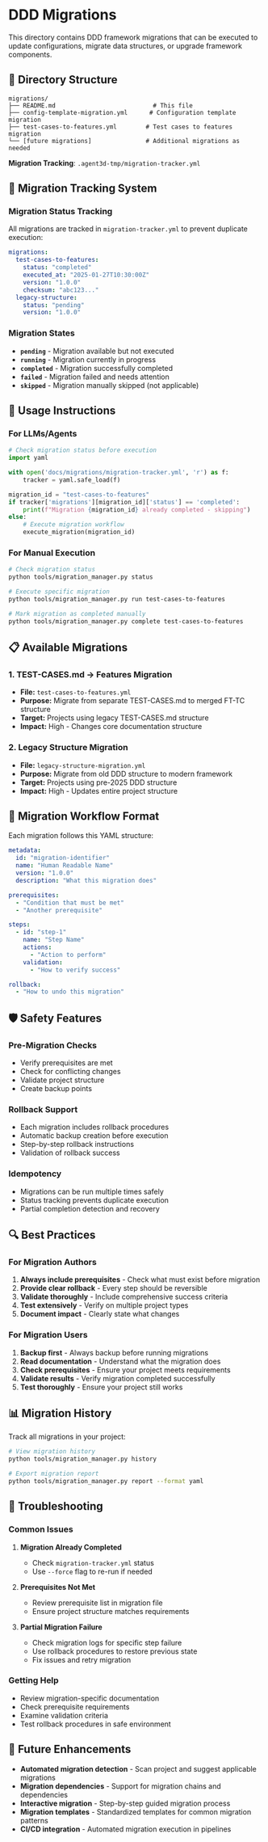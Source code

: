 # DDD Migrations

This directory contains DDD framework migrations that can be executed to update configurations, migrate data structures, or upgrade framework components.

## 📁 Directory Structure

```
migrations/
├── README.md                           # This file
├── config-template-migration.yml      # Configuration template migration
├── test-cases-to-features.yml        # Test cases to features migration
└── [future migrations]               # Additional migrations as needed
```

**Migration Tracking**: `.agent3d-tmp/migration-tracker.yml`

## 🎯 Migration Tracking System

### **Migration Status Tracking**

All migrations are tracked in `migration-tracker.yml` to prevent duplicate execution:

```yaml
migrations:
  test-cases-to-features:
    status: "completed"
    executed_at: "2025-01-27T10:30:00Z"
    version: "1.0.0"
    checksum: "abc123..."
  legacy-structure:
    status: "pending"
    version: "1.0.0"
```

### **Migration States**

- **`pending`** - Migration available but not executed
- **`running`** - Migration currently in progress
- **`completed`** - Migration successfully completed
- **`failed`** - Migration failed and needs attention
- **`skipped`** - Migration manually skipped (not applicable)

## 🚀 Usage Instructions

### **For LLMs/Agents**

```python
# Check migration status before execution
import yaml

with open('docs/migrations/migration-tracker.yml', 'r') as f:
    tracker = yaml.safe_load(f)

migration_id = "test-cases-to-features"
if tracker['migrations'][migration_id]['status'] == 'completed':
    print(f"Migration {migration_id} already completed - skipping")
else:
    # Execute migration workflow
    execute_migration(migration_id)
```

### **For Manual Execution**

```bash
# Check migration status
python tools/migration_manager.py status

# Execute specific migration
python tools/migration_manager.py run test-cases-to-features

# Mark migration as completed manually
python tools/migration_manager.py complete test-cases-to-features
```

## 📋 Available Migrations

### **1. TEST-CASES.md → Features Migration**
- **File:** `test-cases-to-features.yml`
- **Purpose:** Migrate from separate TEST-CASES.md to merged FT-TC structure
- **Target:** Projects using legacy TEST-CASES.md structure
- **Impact:** High - Changes core documentation structure

### **2. Legacy Structure Migration**
- **File:** `legacy-structure-migration.yml`
- **Purpose:** Migrate from old DDD structure to modern framework
- **Target:** Projects using pre-2025 DDD structure
- **Impact:** High - Updates entire project structure

## 🔧 Migration Workflow Format

Each migration follows this YAML structure:

```yaml
metadata:
  id: "migration-identifier"
  name: "Human Readable Name"
  version: "1.0.0"
  description: "What this migration does"

prerequisites:
  - "Condition that must be met"
  - "Another prerequisite"

steps:
  - id: "step-1"
    name: "Step Name"
    actions:
      - "Action to perform"
    validation:
      - "How to verify success"

rollback:
  - "How to undo this migration"
```

## 🛡️ Safety Features

### **Pre-Migration Checks**
- Verify prerequisites are met
- Check for conflicting changes
- Validate project structure
- Create backup points

### **Rollback Support**
- Each migration includes rollback procedures
- Automatic backup creation before execution
- Step-by-step rollback instructions
- Validation of rollback success

### **Idempotency**
- Migrations can be run multiple times safely
- Status tracking prevents duplicate execution
- Partial completion detection and recovery

## 🔍 Best Practices

### **For Migration Authors**
1. **Always include prerequisites** - Check what must exist before migration
2. **Provide clear rollback** - Every step should be reversible
3. **Validate thoroughly** - Include comprehensive success criteria
4. **Test extensively** - Verify on multiple project types
5. **Document impact** - Clearly state what changes

### **For Migration Users**
1. **Backup first** - Always backup before running migrations
2. **Read documentation** - Understand what the migration does
3. **Check prerequisites** - Ensure your project meets requirements
4. **Validate results** - Verify migration completed successfully
5. **Test thoroughly** - Ensure your project still works

## 📊 Migration History

Track all migrations in your project:

```bash
# View migration history
python tools/migration_manager.py history

# Export migration report
python tools/migration_manager.py report --format yaml
```

## 🚨 Troubleshooting

### **Common Issues**

1. **Migration Already Completed**
   - Check `migration-tracker.yml` status
   - Use `--force` flag to re-run if needed

2. **Prerequisites Not Met**
   - Review prerequisite list in migration file
   - Ensure project structure matches requirements

3. **Partial Migration Failure**
   - Check migration logs for specific step failure
   - Use rollback procedures to restore previous state
   - Fix issues and retry migration

### **Getting Help**

- Review migration-specific documentation
- Check prerequisite requirements
- Examine validation criteria
- Test rollback procedures in safe environment

## 🔮 Future Enhancements

- **Automated migration detection** - Scan project and suggest applicable migrations
- **Migration dependencies** - Support for migration chains and dependencies
- **Interactive migration** - Step-by-step guided migration process
- **Migration templates** - Standardized templates for common migration patterns
- **CI/CD integration** - Automated migration execution in pipelines
